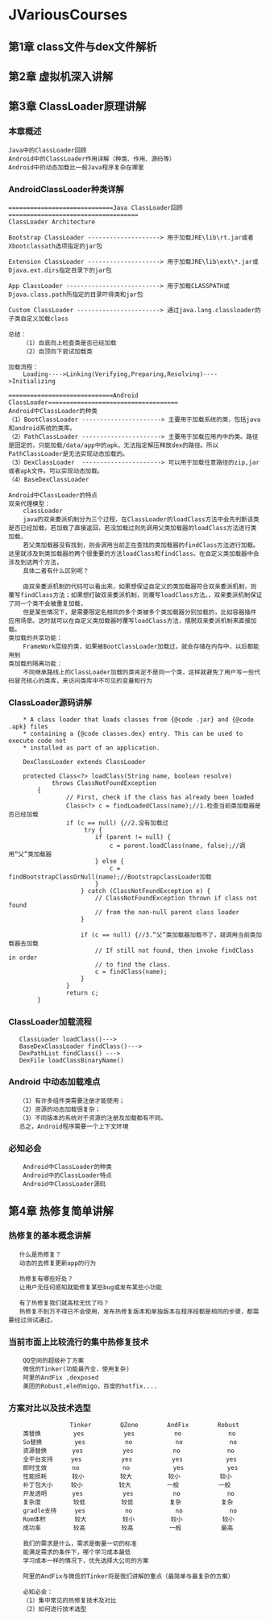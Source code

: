 # JVariousCourses

## 第1章 class文件与dex文件解析
    
## 第2章 虚拟机深入讲解

## 第3章 ClassLoader原理讲解   
### 本章概述
    Java中的ClassLoader回顾
    Android中的ClassLoader作用详解（种类、作用、源码等）
    Android中的动态加载比一般Java程序复杂在哪里
### AndroidClassLoader种类详解
    =============================Java ClassLoader回顾====================================
    ClassLoader Architecture
    
    Bootstrap ClassLoader --------------------> 用于加载JRE\lib\rt.jar或者Xbootclassath选项指定的jar包
    
    Extension ClassLoader --------------------> 用于加载JRE\lib\ext\*.jar或Djava.ext.dirs指定目录下的jar包
    
    App ClassLoader --------------------------> 用于加载CLASSPATH或Djava.class.path所指定的目录吓得类和jar包
    
    Custom ClassLoader -----------------------> 通过java.lang.classloader的子类自定义加载class
    
    总结：
        （1）自底向上检查类是否已经加载
        （2）自顶向下尝试加载类
        
    加载流程：
        Loading---->Linking(Verifying,Preparing,Resolving)---->Initializing
        
    =============================Android ClassLoader====================================
    Android中ClassLoader的种类
    （1）BootClassLoader ----------------------> 主要用于加载系统的类，包括java和android系统的类库。
    （2）PathClassLoader ----------------------> 主要用于加载应用内中的类。路径是固定的，只能加载/data/app中的apk，无法指定解压释放dex的路径。所以PathClassLoader是无法实现动态加载的。
    （3）DexClassLoader  ----------------------> 可以用于加载任意路径的zip,jar或者apk文件。可以实现动态加载。
    （4）BaseDexClassLoader
        
    Android中ClassLoader的特点
    双亲代理模型：
        classLoader
        java的双亲委派机制分为三个过程，在ClassLoader的loadClass方法中会先判断该类是否已经加载，若加载了直接返回，若没加载过则先调用父类加载器的loadClass方法进行类加载，
        若父类加载器没有找到，则会调用当前正在查找的类加载器的findClass方法进行加载。这里就涉及到类加载器的两个很重要的方法loadClass和findClass。在自定义类加载器中会涉及到这两个方法，
        具体二者有什么区别呢？
        
        由双亲委派机制的代码可以看出来，如果想保证自定义的类加载器符合双亲委派机制，则覆写findClass方法；如果想打破双亲委派机制，则覆写loadClass方法。，双亲委派机制保证了同一个类不会被重复加载，
        但是某些情况下，是需要限定名相同的多个类被多个类加载器分别加载的，比如容器插件应用场景。这时就可以在自定义类加载器时覆写loadClass方法，摆脱双亲委派机制来直接加载。
    类加载的共享功能：
        FrameWork层级的类，如果被BootClassLoader加载过，就会存储在内存中，以后都能用到
    类加载的隔离功能：
        不同继承路线上的ClassLoader加载的类肯定不是同一个类，这样就避免了用户写一些代码冒充核心的类库，来访问类库中不可见的变量和行为
    
###    ClassLoader源码讲解
        * A class loader that loads classes from {@code .jar} and {@code .apk} files
        * containing a {@code classes.dex} entry. This can be used to execute code not
        * installed as part of an application.
        
        DexClassLoader extends ClassLoader
        
        protected Class<?> loadClass(String name, boolean resolve)
                throws ClassNotFoundException
            {
                    // First, check if the class has already been loaded
                    Class<?> c = findLoadedClass(name);//1.检查当前类加载器是否已经加载
                    if (c == null) {//2.没有加载过
                         try {
                            if (parent != null) {
                                c = parent.loadClass(name, false);//调用“父”类加载器
                            } else {
                                c = findBootstrapClassOrNull(name);//BootstrapclassLoader加载
                            }
                        } catch (ClassNotFoundException e) {
                            // ClassNotFoundException thrown if class not found
                            // from the non-null parent class loader
                        }
        
                        if (c == null) {//3.“父”类加载器加载不了，就调用当前类加载器去加载
                            // If still not found, then invoke findClass in order
                            // to find the class.
                            c = findClass(name);
                        }
                    }
                    return c;
            }
###    ClassLoader加载流程
       ClassLoader loadClass()--->
       BaseDexClassLoader findClass()--->
       DexPathList findClass() --->
       DexFile loadClassBinaryName() 
       
###    Android 中动态加载难点
       （1）有许多组件类需要注册才能使用；
       （2）资源的动态加载很复杂；
       （3）不同版本的系统对于资源的注册及加载都有不同。
       总之，Android程序需要一个上下文环境
       
###    必知必会
        Android中ClassLoader的种类
        Android中的ClassLoader特点
        Android中ClassLoader源码

## 第4章 热修复简单讲解
###    热修复的基本概念讲解
       什么是热修复？
       动态的去修复更新app的行为
    
       热修复有哪些好处？
       让用户无任何感知就能修复某些bug或发布某些小功能
    
       有了热修复我们就高枕无忧了吗？
       热修复不到万不得已不会使用，发布热修复版本和单独版本在程序段都是相同的步骤，都需要经过测试通过。
    
###    当前市面上比较流行的集中热修复技术
        QQ空间的超级补丁方案
        微信的Tinker(功能最齐全，使用复杂)
        阿里的AndFix ,dexposed
        美团的Robust,ele的migo，百度的hotfix....
    
###    方案对比以及技术选型
                     Tinker        QZone        AndFix        Robust
        类替换         yes           yes           no             no
        So替换         yes           no            no             no
        资源替换       yes           yes           no             no
        全平台支持     yes           yes           yes            yes
        即时生效       no            no            yes            yes
        性能损耗       较小          较大          较小           较小
        补丁包大小     较小          较大          一般           一般
        开发透明       yes           yes           no             no
        复杂度         较低          较低          复杂           复杂
        gradle支持     yes           no            no             no
        Rom体积        较大          较小          较小           较小
        成功率         较高          较高          一般           最高
        
        我们的需求是什么，需求是衡量一切的标准
        能满足需求的条件下，哪个学习成本最低
        学习成本一样的情况下，优先选择大公司的方案
        
        阿里的AndFix与微信的Tinker将是我们讲解的重点（最简单与最复杂的方案）
        
        必知必会：
        （1）集中常见的热修复技术及对比
        （2）如何进行技术选型
        
        
